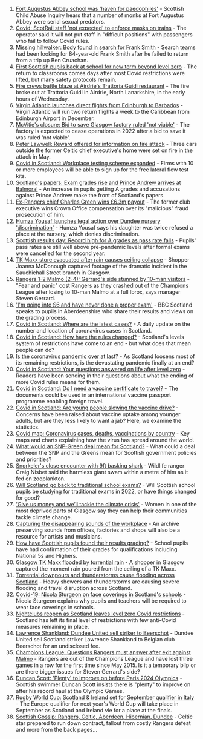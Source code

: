 1. [Fort Augustus Abbey school was 'haven for paedophiles'](https://www.bbc.co.uk/news/uk-scotland-58174091) - Scottish Child Abuse Inquiry hears that a number of monks at Fort Augustus Abbey were serial sexual predators.
2. [Covid: ScotRail staff 'not expected' to enforce masks on trains](https://www.bbc.co.uk/news/uk-scotland-58170061) - The operator said it will not put staff in "difficult positions" with passengers who fail to follow Covid rules.
3. [Missing hillwalker: Body found in search for Frank Smith](https://www.bbc.co.uk/news/uk-scotland-glasgow-west-58170058) - Search teams had been looking for 84-year-old Frank Smith after he failed to return from a trip up Ben Cruachan.
4. [First Scottish pupils back at school for new term beyond level zero](https://www.bbc.co.uk/news/uk-scotland-58163742) - The return to classrooms comes days after most Covid restrictions were lifted, but many safety protocols remain.
5. [Fire crews battle blaze at Airdrie's Trattoria Guidi restaurant](https://www.bbc.co.uk/news/uk-scotland-glasgow-west-58170900) - The fire broke out at Trattoria Guidi in Airdrie, North Lanarkshire, in the early hours of Wednesday.
6. [Virgin Atlantic launches direct flights from Edinburgh to Barbados](https://www.bbc.co.uk/news/uk-scotland-edinburgh-east-fife-58147138) - Virgin Atlantic will run two return flights a week to the Caribbean from Edinburgh Airport in December.
7. [McVitie's closure: Bid to save Glasgow factory ruled 'not viable'](https://www.bbc.co.uk/news/uk-scotland-glasgow-west-58173232) - The factory is expected to cease operations in 2022 after a bid to save it was ruled 'not viable'.
8. [Peter Lawwell: Reward offered for information on fire attack](https://www.bbc.co.uk/news/uk-scotland-glasgow-west-58162767) - Three cars outside the former Celtic chief executive's home were set on fire in the attack in May.
9. [Covid in Scotland: Workplace testing scheme expanded](https://www.bbc.co.uk/news/uk-scotland-58172650) - Firms with 10 or more employees will be able to sign up for the free lateral flow test kits.
10. [Scotland's papers: Exam grades rise and Prince Andrew arrives at Balmoral](https://www.bbc.co.uk/news/uk-scotland-58167685) - An increase in pupils getting A grades and accusations against Prince Andrew make the front of Scotland's papers.
11. [Ex-Rangers chief Charles Green wins £6.3m payout](https://www.bbc.co.uk/news/uk-scotland-58159210) - The former club executive wins Crown Office compensation over its "malicious" fraud prosecution of him.
12. [Humza Yousaf launches legal action over Dundee nursery 'discrimination'](https://www.bbc.co.uk/news/uk-scotland-tayside-central-58147135) - Humza Yousaf says his daughter was twice refused a place at the nursery, which denies discrimination.
13. [Scottish results day: Record high for A grades as pass rate falls](https://www.bbc.co.uk/news/uk-scotland-58150287) - Pupils' pass rates are still well above pre-pandemic levels after formal exams were cancelled for the second year.
14. [TK Maxx store evacuated after rain causes ceiling collapse](https://www.bbc.co.uk/news/uk-scotland-glasgow-west-58160607) - Shopper Joanna McDonough captured footage of the dramatic incident in the Sauchiehall Street branch in Glasgow.
15. [Rangers 1-2 Malmo (2-4): Gerrard's side stunned by 10-man visitors](https://www.bbc.co.uk/sport/football/58137804) - "Fear and panic" cost Rangers as they crashed out of the Champions League after losing to 10-man Malmo at a full Ibrox, says manager Steven Gerrard.
16. ['I'm going into S6 and have never done a proper exam'](https://www.bbc.co.uk/news/uk-scotland-58158616) - BBC Scotland speaks to pupils in Aberdeenshire who share their results and views on the grading process.
17. [Covid in Scotland: Where are the latest cases?](https://www.bbc.co.uk/news/uk-scotland-53511877) - A daily update on the number and location of coronavirus cases in Scotland.
18. [Covid in Scotland: How have the rules changed?](https://www.bbc.co.uk/news/uk-scotland-53166816) - Scotland's levels system of restrictions have come to an end - but what does that mean people can do?
19. [Is the coronavirus pandemic over at last?](https://www.bbc.co.uk/news/uk-scotland-58112939) - As Scotland loosens most of its remaining restrictions, is the devastating pandemic finally at an end?
20. [Covid in Scotland: Your questions answered on life after level zero](https://www.bbc.co.uk/news/uk-scotland-58071989) - Readers have been sending in their questions about what the ending of more Covid rules means for them.
21. [Covid in Scotland: Do I need a vaccine certificate to travel?](https://www.bbc.co.uk/news/uk-scotland-57519070) - The documents could be used in an international vaccine passport programme enabling foreign travel.
22. [Covid in Scotland: Are young people slowing the vaccine drive?](https://www.bbc.co.uk/news/uk-scotland-57915106) - Concerns have been raised about vaccine uptake among younger adults, but are they less likely to want a jab? Here, we examine the statistics.
23. [Covid map: Coronavirus cases, deaths, vaccinations by country](https://www.bbc.co.uk/news/world-51235105) - Key maps and charts explaining how the virus has spread around the world.
24. [What would an SNP-Green deal mean for Scotland?](https://www.bbc.co.uk/news/uk-scotland-scotland-politics-58143753) - What could a deal between the SNP and the Greens mean for Scottish government policies and priorities?
25. [Snorkeler's close encounter with 9ft basking shark](https://www.bbc.co.uk/news/uk-scotland-highlands-islands-58145408) - Wildlife ranger Craig Nisbet said the harmless giant swam within a metre of him as it fed on zooplankton.
26. [Will Scotland go back to traditional school exams?](https://www.bbc.co.uk/news/uk-scotland-58139111) - Will Scottish school pupils be studying for traditional exams in 2022, or have things changed for good?
27. ['Give us money and we’ll tackle the climate crisis'](https://www.bbc.co.uk/news/uk-scotland-58102100) - Women in one of the most deprived parts of Glasgow say they can help their communities tackle climate change.
28. [Capturing the disappearing sounds of the workplace](https://www.bbc.co.uk/news/uk-scotland-tayside-central-58056235) - An archive preserving sounds from offices, factories and shops will also be a resource for artists and musicians.
29. [How have Scottish pupils found their results grading?](https://www.bbc.co.uk/news/uk-scotland-58164913) - School pupils have had confirmation of their grades for qualifications including National 5s and Highers.
30. [Glasgow TK Maxx flooded by torrential rain](https://www.bbc.co.uk/news/uk-scotland-58157258) - A shopper in Glasgow captured the moment rain poured from the ceiling of a TK Maxx.
31. [Torrential downpours and thunderstorms cause flooding across Scotland](https://www.bbc.co.uk/news/uk-scotland-58153224) - Heavy showers and thunderstorms are causing severe flooding and travel disruption across Scotland.
32. [Covid-19: Nicola Sturgeon on face coverings in Scotland's schools](https://www.bbc.co.uk/news/uk-scotland-58143865) - Nicola Sturgeon explains why pupils and teachers will be required to wear face coverings in schools.
33. [Nightclubs reopen as Scotland leaves level zero Covid restrictions](https://www.bbc.co.uk/news/uk-scotland-58143763) - Scotland has left its final level of restrictions with few anti-Covid measures remaining in place.
34. [Lawrence Shankland: Dundee United sell striker to Beerschot](https://www.bbc.co.uk/sport/football/58156602) - Dundee United sell Scotland striker Lawrence Shankland to Belgian club Beerschot for an undisclosed fee.
35. [Champions League: Questions Rangers must answer after exit against Malmo](https://www.bbc.co.uk/sport/football/58167639) - Rangers are out of the Champions League and have lost three games in a row for the first time since May 2015. Is it a temporary blip or are there bigger issues for Steven Gerrard's side?
36. [Duncan Scott: 'Plenty' to improve on before Paris 2024 Olympics](https://www.bbc.co.uk/sport/swimming/58169927) - Scottish swimmer Duncan Scott insists there is "plenty" to improve on after his record haul at the Olympic Games.
37. [Rugby World Cup: Scotland & Ireland set for September qualifier in Italy](https://www.bbc.co.uk/sport/rugby-union/58172910) - The Europe qualifier for next year's World Cup will take place in September as Scotland and Ireland vie for a place at the finals.
38. [Scottish Gossip: Rangers, Celtic, Aberdeen, Hibernian, Dundee](https://www.bbc.co.uk/sport/football/58169732) - Celtic star prepared to run down contract, fallout from costly Rangers defeat and more from the back pages...
